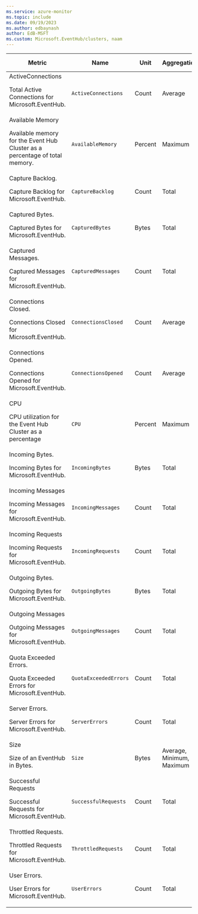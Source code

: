 ```yaml
---
ms.service: azure-monitor
ms.topic: include
ms.date: 09/19/2023
ms.author: edbaynash
author: EdB-MSFT
ms.custom: Microsoft.EventHub/clusters, naam
---
```

  
  
|Metric|Name|Unit|Aggregation|Dimensions|Time Grains|DS Export|
|---|---|---|---|---|---|---|
|ActiveConnections<p><p>Total Active Connections for Microsoft.EventHub. |`ActiveConnections` |Count |Average |No Dimensions|PT1M |No|
|Available Memory<p><p>Available memory for the Event Hub Cluster as a percentage of total memory. |`AvailableMemory` |Percent |Maximum |Role|PT1M |No|
|Capture Backlog.<p><p>Capture Backlog for Microsoft.EventHub. |`CaptureBacklog` |Count |Total |No Dimensions|PT1M |No|
|Captured Bytes.<p><p>Captured Bytes for Microsoft.EventHub. |`CapturedBytes` |Bytes |Total |No Dimensions|PT1M |No|
|Captured Messages.<p><p>Captured Messages for Microsoft.EventHub. |`CapturedMessages` |Count |Total |No Dimensions|PT1M |No|
|Connections Closed.<p><p>Connections Closed for Microsoft.EventHub. |`ConnectionsClosed` |Count |Average |No Dimensions|PT1M |No|
|Connections Opened.<p><p>Connections Opened for Microsoft.EventHub. |`ConnectionsOpened` |Count |Average |No Dimensions|PT1M |No|
|CPU<p><p>CPU utilization for the Event Hub Cluster as a percentage |`CPU` |Percent |Maximum |Role|PT1M |No|
|Incoming Bytes.<p><p>Incoming Bytes for Microsoft.EventHub. |`IncomingBytes` |Bytes |Total |No Dimensions|PT1M |Yes|
|Incoming Messages<p><p>Incoming Messages for Microsoft.EventHub. |`IncomingMessages` |Count |Total |No Dimensions|PT1M |Yes|
|Incoming Requests<p><p>Incoming Requests for Microsoft.EventHub. |`IncomingRequests` |Count |Total |No Dimensions|PT1M |Yes|
|Outgoing Bytes.<p><p>Outgoing Bytes for Microsoft.EventHub. |`OutgoingBytes` |Bytes |Total |No Dimensions|PT1M |Yes|
|Outgoing Messages<p><p>Outgoing Messages for Microsoft.EventHub. |`OutgoingMessages` |Count |Total |No Dimensions|PT1M |Yes|
|Quota Exceeded Errors.<p><p>Quota Exceeded Errors for Microsoft.EventHub. |`QuotaExceededErrors` |Count |Total |OperationResult|PT1M |No|
|Server Errors.<p><p>Server Errors for Microsoft.EventHub. |`ServerErrors` |Count |Total |OperationResult|PT1M |No|
|Size<p><p>Size of an EventHub in Bytes. |`Size` |Bytes |Average, Minimum, Maximum |Role|PT1M |No|
|Successful Requests<p><p>Successful Requests for Microsoft.EventHub. |`SuccessfulRequests` |Count |Total |OperationResult|PT1M |No|
|Throttled Requests.<p><p>Throttled Requests for Microsoft.EventHub. |`ThrottledRequests` |Count |Total |OperationResult|PT1M |No|
|User Errors.<p><p>User Errors for Microsoft.EventHub. |`UserErrors` |Count |Total |OperationResult|PT1M |No|